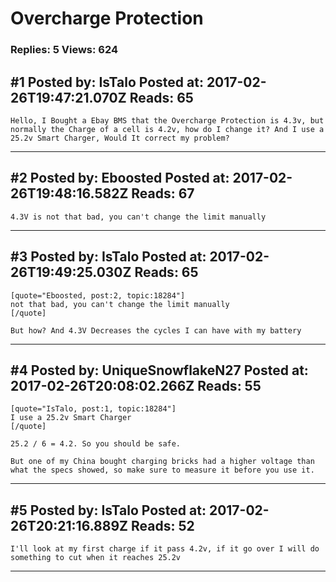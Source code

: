 # Overcharge Protection

### Replies: 5 Views: 624

## \#1 Posted by: IsTalo Posted at: 2017-02-26T19:47:21.070Z Reads: 65

```
Hello, I Bought a Ebay BMS that the Overcharge Protection is 4.3v, but normally the Charge of a cell is 4.2v, how do I change it? And I use a 25.2v Smart Charger, Would It correct my problem?
```

---
## \#2 Posted by: Eboosted Posted at: 2017-02-26T19:48:16.582Z Reads: 67

```
4.3V is not that bad, you can't change the limit manually
```

---
## \#3 Posted by: IsTalo Posted at: 2017-02-26T19:49:25.030Z Reads: 65

```
[quote="Eboosted, post:2, topic:18284"]
not that bad, you can't change the limit manually
[/quote]

But how? And 4.3V Decreases the cycles I can have with my battery
```

---
## \#4 Posted by: UniqueSnowflakeN27 Posted at: 2017-02-26T20:08:02.266Z Reads: 55

```
[quote="IsTalo, post:1, topic:18284"]
I use a 25.2v Smart Charger
[/quote]

25.2 / 6 = 4.2. So you should be safe. 

But one of my China bought charging bricks had a higher voltage than what the specs showed, so make sure to measure it before you use it.
```

---
## \#5 Posted by: IsTalo Posted at: 2017-02-26T20:21:16.889Z Reads: 52

```
I'll look at my first charge if it pass 4.2v, if it go over I will do something to cut when it reaches 25.2v
```

---
